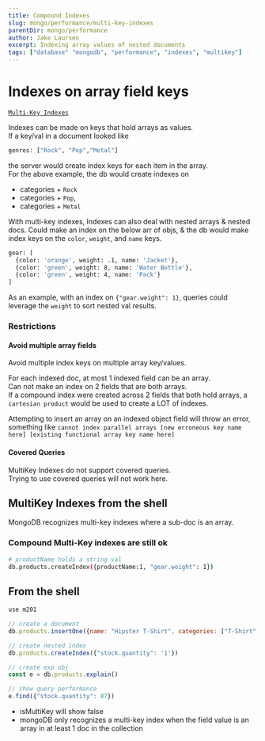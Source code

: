 ```yaml
---
title: Compound Indexes
slug: mongo/performance/multi-key-indexes
parentDir: mongo/performance
author: Jake Laursen
excerpt: Indexing array values of nested documents
tags: ["database" "mongodb", "performance", "indexes", "multikey"]
---
```


# Indexes on array field keys

[`Multi-Key Indexes`](https://docs.mongodb.com/manual/core/index-multikey/)

Indexes can be made on keys that hold arrays as values.  
If a key/val in a document looked like

```bash
genres: ["Rock", "Pop","Metal"]
```

the server would create index keys for each item in the array.  
For the above example, the db would create indexes on

- categories + `Rock`
- categories + `Pop`,
- categories + `Metal`

With multi-key indexes, Indexes can also deal with nested arrays & nested docs. Could make an index on the below arr of objs, & the db would make index keys on the `color`, `weight`, and `name` keys.

```bash
gear: [
  {color: 'orange', weight: .1, name: 'Jacket'},
  {color: 'green', weight: 8, name: 'Water Bottle'},
  {color: 'green', weight: 4, name: 'Pack'}
]
```

As an example, with an index on `{"gear.weight": 1}`, queries could leverage the `weight` to sort nested val results.

### Restrictions

#### Avoid multiple array fields

Avoid multiple index keys on multiple array key/values.

For each indexed doc, at most 1 indexed field can be an array.  
Can not make an index on 2 fields that are both arrays.  
If a compound index were created across 2 fields that both hold arrays, a `cartesian product` would be used to create a LOT of indexes.

Attempting to insert an array on an indexed object field will throw an error, something like `cannot index parallel arrays [new erroneous key name here] [existing functional array key name here]`

#### Covered Queries

MultiKey Indexes do not support covered queries.  
Trying to use covered queries will not work here.

## MultiKey Indexes from the shell

MongoDB recognizes multi-key indexes where a sub-doc is an array.

### Compound Multi-Key indexes are still ok

```bash
# productName holds a string val
db.products.createIndex({productName:1, "gear.weight": 1})
```

## From the shell

```js
use m201

// create a document
db.products.insertOne({name: "Hipster T-Shirt", categories: ["T-Shirt", "Clothing", "Hipster"], stock: { size: "L", color: "gray", quantity: 87 }})

// create nested index
db.products.createIndex({"stock.quantity": '1'})

// create exp obj
const e = db.products.explain()

// show query performance
e.find({"stock.quantity": 87})
```

- isMultiKey will show false
- mongoDB only recognizes a multi-key index when the field value is an array in at least 1 doc in the collection
